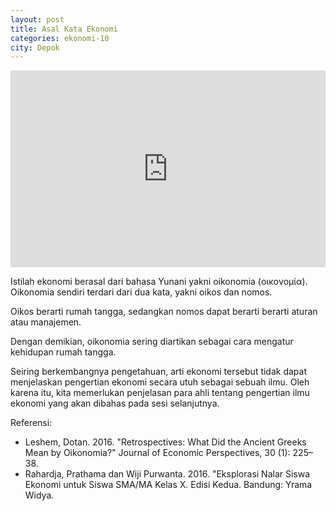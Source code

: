 ```yaml
---
layout: post
title: Asal Kata Ekonomi
categories: ekonomi-10
city: Depok
---
```

<iframe width="100%" height="315" src="https://www.youtube.com/embed/Pu_aIK8oCiM?si=-jTfb85-0otyL6AF" title="YouTube video player" frameborder="0" allow="accelerometer; autoplay; clipboard-write; encrypted-media; gyroscope; picture-in-picture; web-share" referrerpolicy="strict-origin-when-cross-origin" allowfullscreen></iframe>

Istilah ekonomi berasal dari bahasa Yunani yakni oikonomia (οικονομία). Oikonomia sendiri terdari dari dua kata, yakni oikos dan nomos.

Oikos berarti rumah tangga, sedangkan nomos dapat berarti berarti aturan atau manajemen.

Dengan demikian, oikonomia sering diartikan sebagai cara mengatur kehidupan rumah tangga.

Seiring berkembangnya pengetahuan, arti ekonomi  tersebut tidak dapat menjelaskan pengertian ekonomi secara utuh sebagai sebuah ilmu. Oleh karena itu, kita memerlukan penjelasan para ahli tentang pengertian ilmu ekonomi yang akan dibahas pada sesi selanjutnya.

Referensi:
- Leshem, Dotan. 2016. "Retrospectives: What Did the Ancient Greeks Mean by Oikonomia?" Journal of Economic Perspectives, 30 (1): 225–38.
- Rahardja, Prathama dan Wiji Purwanta. 2016. "Eksplorasi Nalar Siswa Ekonomi untuk Siswa SMA/MA Kelas X. Edisi Kedua. Bandung: Yrama Widya.
